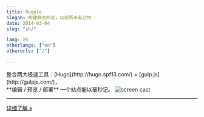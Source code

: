 ```yaml
---
title: Huggle.
slogan: 构建静态网站，以前所未有之快
date: 2014-03-04
slug: "zh/"

lang: zh
otherlangs: ["en"]
otherurls: ["/"]

---
```


<p class="intro">
整合两大极速工具：[Hugo](http://hugo.spf13.com/) + [gulp.js](http://gulpjs.com/)，<br>
**编辑 / 预览 / 部署** 一个站点能以毫秒记。

<img src="../media/huggle-demo.gif" alt="screen cast" class="img-responsive">

<hr>
<a class="btn btn-primary btn-lg" href="intro/">详细了解 &raquo;</a>
